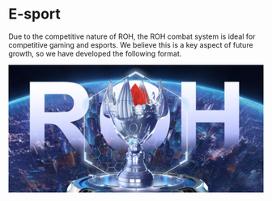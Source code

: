 # E-sport

Due to the competitive nature of ROH, the ROH combat system is ideal for competitive gaming and esports. We believe this is a key aspect of future growth, so we have developed the following format.

![](../.gitbook/assets/dzjj.jpg)
